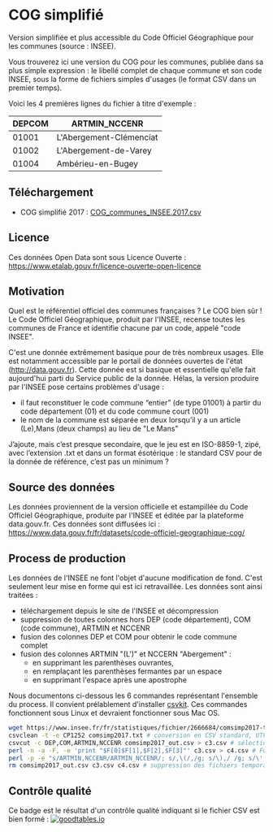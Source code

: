 # COG simplifié
Version simplifiée et plus accessible du Code Officiel Géographique pour les communes (source : INSEE).

Vous trouverez ici une version du COG pour les communes, publiée dans sa plus simple expression : le libellé complet de chaque commune et son code INSEE, sous la forme de fichiers simples d'usages (le format CSV dans un premier temps).

Voici les 4 premières lignes du fichier à titre d'exemple :

|DEPCOM|ARTMIN_NCCENR
| ---- | ----
|01001|L'Abergement-Clémenciat
|01002|L'Abergement-de-Varey
|01004|Ambérieu-en-Bugey

## Téléchargement
* COG simplifié 2017 : [COG_communes_INSEE.2017.csv](https://cdn.rawgit.com/CharlesNepote/COG/62e930e3/COG_communes_INSEE.2017.csv)

## Licence
Ces données Open Data sont sous Licence Ouverte : https://www.etalab.gouv.fr/licence-ouverte-open-licence

## Motivation
Quel est le référentiel officiel des communes françaises ? Le COG bien sûr !
Le Code Officiel Géographique, produit par l'INSEE, recense toutes les communes de France et identifie chacune par un code, appelé "code INSEE".

C'est une donnée extrêmement basique pour de très nombreux usages. Elle est notamment accessible par le portail de données ouvertes de l'état (http://data.gouv.fr). Cette donnée est si basique et essentielle qu'elle fait aujourd'hui parti du Service public de la donnée.
Hélas, la version produire par l'INSEE pose certains problèmes d'usage :
* il faut reconstituer le code commune “entier” (de type 01001) à partir du code département (01) et du code commune court (001)
* le nom de la commune est séparée en deux lorsqu’il y a un article (Le),Mans (deux champs) au lieu de "Le Mans"

J’ajoute, mais c’est presque secondaire, que le jeu est en ISO-8859-1, zipé, avec l’extension .txt et dans un format ésotérique : le standard CSV pour de la donnée de référence, c’est pas un minimum ?

## Source des données
Les données proviennent de la version officielle et estampillée du Code Officiel Géographique, produite par l'INSEE et éditée par la plateforme data.gouv.fr.
Ces données sont diffusées ici : https://www.data.gouv.fr/fr/datasets/code-officiel-geographique-cog/

## Process de production
Les données de l'INSEE ne font l'objet d'aucune modification de fond. C'est seulement leur mise en forme qui est ici retravaillée.
Les données sont ainsi traitées :
* téléchargement depuis le site de l'INSEE et décompression
* suppression de toutes colonnes hors DEP (code département), COM (code commune), ARTMIN et NCCENR
* fusion des colonnes DEP et COM pour obtenir le code commune complet
* fusion des colonnes ARTMIN "(L')" et NCCERN "Abergement" :
  * en supprimant les parenthèses ouvrantes,
  * en remplaçant les parenthèses fermantes par un espace
  * en supprimant l'espace après une apostrophe

Nous documentons ci-dessous les 6 commandes représentant l'ensemble du process. Il convient prélablement d'installer [csvkit](https://github.com/wireservice/csvkit). Ces commandes fonctionnent sous Linux et devraient fonctionner sous Mac OS.
```bash
wget https://www.insee.fr/fr/statistiques/fichier/2666684/comsimp2017-txt.zip ; unzip comsimp2017-txt.zip
csvclean -t -e CP1252 comsimp2017.txt # conversion en CSV standard, UTF-8
csvcut -c DEP,COM,ARTMIN,NCCENR comsimp2017_out.csv > c3.csv # sélection des colonnes suffisantes pour obtenir le code commune et le nom de commune
perl -n -a -F, -e 'print "$F[0]$F[1],$F[2],$F[3]"' c3.csv > c4.csv # Fusion des colonnes DEP et COM pour obtenir le code INSEE complet
perl -p -e "s/ARTMIN,NCCENR/ARTMIN_NCCENR/; s/,\(/,/g; s/\),/ /g; s/\' /\'/g; s/,,/,/g" c4.csv > COG_communes_INSEE.csv # Fusion des colonnes ARTMIN et NCCERN
rm comsimp2017_out.csv c3.csv c4.csv # suppression des fichiers temporaires
```

## Contrôle qualité
Ce badge est le résultat d'un contrôle qualité indiquant si le fichier CSV est bien formé : [![goodtables.io](https://goodtables.io/badge/github/CharlesNepote/COG.svg)](https://goodtables.io/github/CharlesNepote/COG)
